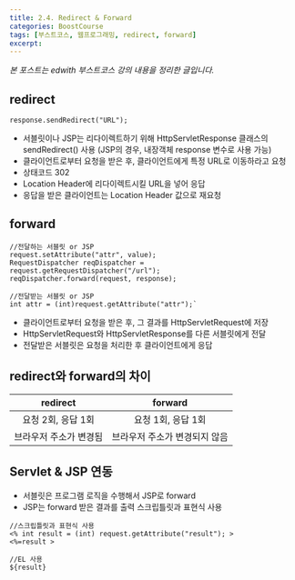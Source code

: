 ```yaml
---
title: 2.4. Redirect & Forward
categories: BoostCourse
tags: [부스트코스, 웹프로그래밍, redirect, forward]
excerpt:
---
```

*본 포스트는 edwith 부스트코스 강의 내용을 정리한 글입니다.*

## redirect

```
response.sendRedirect("URL");
```

- 서블릿이나 JSP는 리다이렉트하기 위해 HttpServletResponse 클래스의
  sendRedirect() 사용 (JSP의 경우, 내장객체 response 변수로 사용 가능)
- 클라이언트로부터 요청을 받은 후, 클라이언트에게 특정 URL로 이동하라고
  요청
- 상태코드 302
- Location Header에 리다이렉트시킬 URL을 넣어 응답
- 응답을 받은 클라이언트는 Location Header 값으로 재요청

## forward

```
//전달하는 서블릿 or JSP
request.setAttribute("attr", value);
RequestDispatcher reqDispatcher = request.getRequestDispatcher("/url");
reqDispatcher.forward(request, response);

//전달받는 서블릿 or JSP
int attr = (int)request.getAttribute("attr");`
```

- 클라이언트로부터 요청을 받은 후, 그 결과를 HttpServletRequest에 저장
- HttpServletRequest와 HttpServletResponse를 다른 서블릿에게 전달
- 전달받은 서블릿은 요청을 처리한 후 클라이언트에게 응답
  

## redirect와 forward의 차이

|**redirect**|**forward**|
|:---:|:---:|
|요청 2회, 응답 1회|요청 1회, 응답 1회|
|브라우저 주소가 변경됨|브라우저 주소가 변경되지 않음|


## Servlet & JSP 연동
- 서블릿은 프로그램 로직을 수행해서 JSP로 forward
- JSP는 forward 받은 결과를 출력 스크립틀릿과 표현식 사용
```
//스크립틀릿과 표현식 사용
<% int result = (int) request.getAttribute("result"); >
<%=result >

//EL 사용
${result}
```
